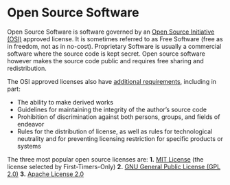 # Open Source Software

Open Source Software is software governed by an [Open Source Initiative (OSI)](https://opensource.org) approved license. It is sometimes referred to as Free Software (free as in freedom, not as in no-cost). Proprietary Software is usually a commercial software where the source code is kept secret. Open source software however makes the source code public and requires free sharing and redistribution.

The OSI approved licenses also have [additional requirements](https://opensource.org/osd-annotated), including in part:
* The ability to make derived works
* Guidelines for maintaining the integrity of the author’s source code
* Prohibition of discrimination against both persons, groups, and fields of endeavor
* Rules for the distribution of license, as well as rules for technological neutrality and for preventing licensing restriction for specific products or systems 

The three most popular open source licenses are:
**1.** [MIT License](https://opensource.org/licenses/MIT) (the license selected by First-Timers-Only)
**2.** [GNU General Public License (GPL 2.0)](https://opensource.org/licenses/GPL-2.0)
**3.** [Apache License 2.0](https://opensource.org/licenses/Apache-2.0)
